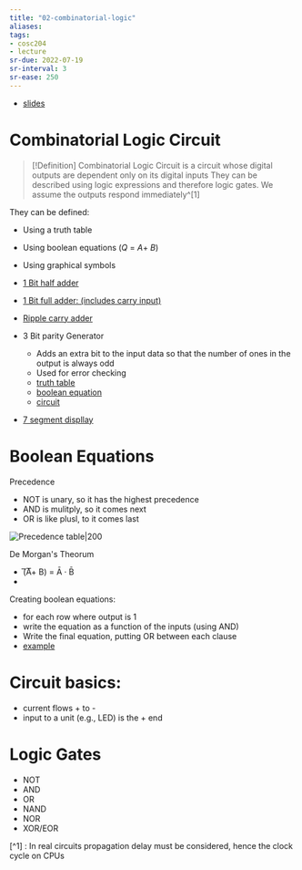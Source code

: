 ```yaml
---
title: "02-combinatorial-logic"
aliases: 
tags: 
- cosc204
- lecture
sr-due: 2022-07-19
sr-interval: 3
sr-ease: 250
---
```


- [slides](https://blackboard.otago.ac.nz/bbcswebdav/pid-2954102-dt-content-rid-18888626_1/courses/COSC204_S2DNI_2022/L2%20-%20Combinatorial%20Logic.pdf)

# Combinatorial Logic Circuit
> [!Definition]
> Combinatorial Logic Circuit is a circuit whose digital outputs are dependent only on its digital inputs
They can be described using logic expressions and therefore logic gates. We assume the outputs respond immediately^[1]

They can be defined:
- Using a truth table
- Using boolean equations ($Q\ =\ A+\ B$) 
- Using graphical symbols  

- [1 Bit half adder](https://i.imgur.com/mjCVU4I.png)
- [1 Bit full adder: (includes carry input)](https://i.imgur.com/yu6kS83.png)
- [Ripple carry adder](https://i.imgur.com/HtEIZ5t.png)
- 3 Bit parity Generator
	- Adds an extra bit to the input data so that the number of ones in the output is always odd
	- Used for error checking
	- [truth table](https://i.imgur.com/KDUiJbN.png)
	- [boolean equation](https://i.imgur.com/mwBpnlO.png)
	- [circuit](https://i.imgur.com/tsgDISC.png)
- [7 segment displlay](https://i.imgur.com/qtPmtwR.png)

# Boolean Equations

Precedence
- NOT is unary, so it has the highest precedence
- AND is mulitply, so it comes next
- OR is like plusl, to it comes last

![Precedence table|200](https://i.imgur.com/jPlrVwW.png)

De Morgan's Theorum
- (͞A͞+ B) = Ā  · B̄
- 

Creating boolean equations:
- for each row where output is 1
- write the equation as a function of the inputs  (using AND)
- Write the final equation, putting OR between each clause
- [example](https://i.imgur.com/RoBTEfH.png)




# Circuit basics:
- current flows + to -
- input to a unit (e.g., LED) is the + end

# Logic Gates
- NOT
- AND
- OR
- NAND
- NOR
- XOR/EOR




[^1] : In real circuits propagation delay must be considered, hence the clock cycle on CPUs
